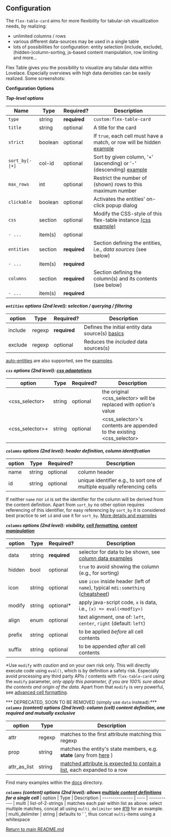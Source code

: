 ## Configuration
The `flex-table-card` aims for more flexibility for tabular-ish visuallization needs, by realizing:

- unlimited columns / rows 
- various different data-sources may be used in a single table
- lots of possibilities for configuration: entity selection (include, exclude), (hidden-)column-sorting, js-based content manipulation, row limiting and more...

Flex Table gives you the possibility to visualize any tabular data within Lovelace. Especially overviews with high data densities can be easily realized. Some screenshots:

**Configuration Options**

***Top-level options***

| Name                   | Type            | Required?     | Description
| ----                   | ----            | ------------- | -----------
| `type`                 | string          | **required**  | `custom:flex-table-card`
| `title`                | string          |   optional    | A title for the card
| `strict`               | boolean         |   optional    | If `true`, each cell must have a match, or row will be hidden [example](https://github.com/custom-cards/flex-table-card/blob/master/docs/example-cfg-sorting-strict.md)
| `sort_by[-\|+]`        | col-id          |   optional    | Sort by given column, '+' (ascending) or '-' (descending) [example](https://github.com/custom-cards/flex-table-card/blob/master/docs/example-cfg-sorting-strict.md)
| `max_rows`             | int             |   optional    | Restrict the number of (shown) rows to this maximum number
| `clickable`            | boolean         |   optional    | Activates the entities' on-click popup dialog
| `css`                  | section         |   optional    | Modify the CSS-style of this flex-table instance [(css example)](https://github.com/custom-cards/flex-table-card/blob/master/docs/example-cfg-css.md)
| `- ...`                | item(s)         |   optional    | 
| `entities`             | section         | **required**  | Section defining the entities, i.e., *data sources* (see below)
| `- ...`                | item(s)         | **required**  | 
| `columns`              | section         | **required**  | Section defining the column(s) and its contents (see below)
| `- ...`                | item(s)         | **required**  | 
                      
                      
***`entities` options (2nd level): selection / querying / filtering***

| option               | Type     | Required?     | Description
| ----                 | ----     | ------------- | -----------
| include              | regexp   | **required**  | Defines the initial entity data source(s) [basics](https://github.com/custom-cards/flex-table-card/blob/master/docs/example-cfg-basics.md)
| exclude              | regexp   |   optional    | Reduces the *included* data sources(s) 
 
[auto-entities](https://github.com/thomasloven/lovelace-auto-entities) are also supported, see the 
[examples](https://github.com/custom-cards/flex-table-card/blob/master/docs/example-cfg-autoentities.md).
 
***`css` options (2nd level): [css adaptations](https://github.com/custom-cards/flex-table-card/blob/master/docs/example-cfg-css.md)***

| option                     | Type     | Required?     | Description
| ----                       | ----     | ------------- | -----------
| &lt;css_selector&gt;       | string   |   optional    | the original &lt;css_selector&gt; will be replaced with option's value
| &lt;css_selector&gt;+      | string   |   optional    | &lt;css_selector&gt;'s contents are appended to the existing &lt;css_selector&gt;

***`columns` options (2nd level): header definition, column identifcation***

| option               | Type     | Required?     | Description
| ----                 | ----     | ------------- | -----------
| name                 | string   |   optional    | column header
| id                   | string   |   optional    | unique identifier e.g., to sort one of multiple equally referencing cells

If neither `name` nor `id` is set the identifier for the column will be derived from the content
definition. Apart from `sort_by` no other option requires referencing of this identifier, for easy referencing by
`sort_by` it is considered best practice to set `id` and use it for `sort_by`. [More details and examples](https://github.com/custom-cards/flex-table-card/blob/master/docs/example-cfg-headers.md)


***`columns` options (2nd level): visibility, [cell formatting](https://github.com/custom-cards/flex-table-card/blob/master/docs/example-cfg-simple-cell-formatting.md), [content manipulation](https://github.com/custom-cards/flex-table-card/blob/master/docs/example-cfg-advanced-cell-formatting.md)***

| option               | Type     | Required?     | Description
| ----                 | ----     | ------------- | -----------
| data                 | string   | **required**  | selector for data to be shown, see [column data examples](https://github.com/custom-cards/flex-table-card/blob/master/docs/example-cfg-data.md)
| hidden               | bool     |   optional    | `true` to avoid showing the column (e.g., for sorting)
| icon                 | string   |   optional    | use `icon` inside header (left of `name`), typical `mdi:something` ([cheatsheet](https://cdn.materialdesignicons.com/4.5.95/))
| modify               | string   |   optional*   | apply java-script code, `x` is data, i.e., `(x) => eval(<modfiy>)`
| align                | enum     |   optional    | text alignment, one of: `left`, `center`, `right` (default: `left`)
| prefix               | string   |   optional    | to be applied _before_ all cell contents 
| suffix               | string   |   optional    | to be appended _after_ all cell contents

<!--|&nbsp;&lt;content&gt; |          | **required**  | see in `column contents` below, one of those must exist! -->

*Use `modify` with _caution_ and on your own risk only. This will directly execute code using `eval()`, which is by definition a safety risk. Especially avoid processing any third party APIs / contents with `flex-table-card` using the `modify` parameter, *only apply this parameter, if you are 100% sure about the contents and origin of the data.* 
Apart from that `modify` is very powerful, see [advanced cell formatting](https://github.com/custom-cards/flex-table-card/blob/master/docs/example-cfg-advanced-cell-formatting.md).


*** DEPRECATED, SOON TO BE REMOVED (simply use `data` instead):***
***`columns` (content) options (2nd level): column (cell) content definition, one required and mutually exclusive***

| option            | Type              | Description
| ---------------   | ----              | -----------
| attr              | regexp            | matches to the first attribute matching this regexp
| prop              | string            | matches the entity's state members, e.g. **state** (any from [here](https://www.home-assistant.io/docs/configuration/state_object/) )
| attr_as_list      | string            | [matched attribute is expected to contain a list](https://github.com/custom-cards/flex-table-card/blob/master/docs/example-cfg-attr-as-list.md), each expanded to a row

Find many examples within the [docs](https://github.com/custom-cards/flex-table-card/tree/master/docs) directory. 

***`columns` (content) options (2nd level): allows [multiple content definitions](https://github.com/custom-cards/flex-table-card/blob/master/docs/example-cfg-column-multi.md) for a single cell***
| option            | Type              | Description
| ---------------   | ----              | -----------
| multi             | list-of-2-strings | matches each pair within list as above: select multiple matches, concat all using `multi_delimiter` see [#19](https://github.com/custom-cards/flex-table-card/issues/19) for an example.
| multi_delimiter   | string            | defaults to ' ', thus concat `multi`-items using a whitespace


[Return to main README.md](../README.md)
